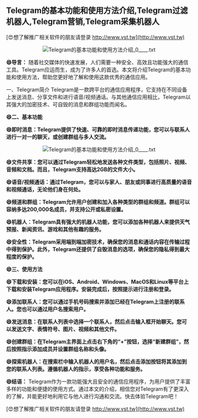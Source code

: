 ## **Telegram的基本功能和使用方法介绍,Telegram过滤机器人,Telegram营销,Telegram采集机器人**

[😍想了解推广相关软件的朋友请登录 http://www.vst.tw](http://www.vst.tw)

 <center><img src="https://vst.tw/MP4/tuiguang/png/7.png" alt="Telegram的基本功能和使用方法介绍_0____.txt"></center>

**😄导言：**
随着社交媒体的快速发展，人们需要一种安全、高效且功能强大的通信工具。Telegram应运而生，成为了许多人的首选。本文将介绍Telegram的基本功能和使用方法，帮助您更好地了解和使用这款优秀的通信应用。

一、Telegram简介
Telegram是一款跨平台的通信应用程序，它支持在不同设备上发送消息、分享文件和进行语音/视频通话。与其他通信应用相比，Telegram以其强大的加密技术、可自毁的消息和群组功能而闻名。

**😄二、基本功能**

**😄即时消息：Telegram提供了快速、可靠的即时消息传递功能，您可以与联系人进行一对一的聊天，或创建群组与多人交流。**

 <center><img src="https://vst.tw/MP4/tuiguang/png/4.png" alt="Telegram的基本功能和使用方法介绍_0____.txt"></center>

**😄文件共享：您可以通过Telegram轻松地发送各种文件类型，包括照片、视频、音频和文档。而且，Telegram支持高达2GB的文件大小。**

**😄语音/视频通话：通过Telegram，您可以与家人、朋友或同事进行高质量的语音和视频通话，无论他们身在何处。**

**😄频道和群组：Telegram允许用户创建和加入各种类型的群组和频道。群组可以容纳多达200,000名成员，并支持公开或私密设置。**

**😄机器人：Telegram具有强大的机器人功能，您可以添加各种机器人来提供天气预报、新闻资讯、游戏和其他有趣的服务。**

**😄安全性：Telegram采用端到端加密技术，确保您的消息和通话内容在传输过程中得到保护。此外，Telegram还提供了自毁消息的选项，确保您的隐私得到最大程度的保护。**

**😄三、使用方法**

**😄下载和安装：您可以在iOS、Android、Windows、MacOS和Linux等平台上下载和安装Telegram应用程序。安装完成后，按照提示进行注册和登录。**

**😄添加联系人：您可以通过手机号码搜索并添加已经在Telegram上注册的联系人。您也可以通过用户名搜索用户。**

**😄发送消息：在联系人列表中选择一个联系人，然后点击输入框开始聊天。您可以发送文字、表情符号、图片、视频和其他文件。**

**😄创建群组：在Telegram主界面上点击右下角的“+”按钮，选择“新建群组”，然后按照指示添加成员并设置群组名称和头像。**

**😄探索机器人：在搜索栏中输入机器人的用户名，然后点击添加按钮将其添加到您的联系人列表。遵循机器人的指示，享受各种功能和服务。**

**😄结语：**
Telegram作为一款功能强大且安全的通信应用程序，为用户提供了丰富多样的功能和便捷的使用方式。通过本文的介绍，相信您对Telegram有了更深入的了解，并能更好地利用它与他人进行沟通和交流。快去体验Telegram吧！

[😍想了解推广相关软件的朋友请登录 http://www.vst.tw](http://www.vst.tw)



